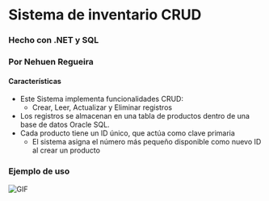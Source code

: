 # Sistema de inventario CRUD
### Hecho con .NET y SQL
### Por Nehuen Regueira

#### Características
- Este Sistema implementa funcionalidades CRUD:
    - Crear, Leer, Actualizar y Eliminar registros
- Los registros se almacenan en una tabla de productos dentro de una base de datos Oracle SQL.
- Cada producto tiene un ID único, que actúa como clave primaria
    - El sistema asigna el número más pequeño disponible como nuevo ID al crear un producto

### Ejemplo de uso


  ![GIF](./Gifs/UtilizacionInventario.gif)
